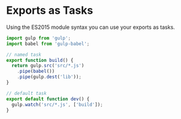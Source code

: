 # Exports as Tasks

Using the ES2015 module syntax you can use your exports as tasks.

```js
import gulp from 'gulp';
import babel from 'gulp-babel';

// named task
export function build() {
  return gulp.src('src/*.js')
    .pipe(babel())
    .pipe(gulp.dest('lib'));
}

// default task
export default function dev() {
  gulp.watch('src/*.js', ['build']);
}
```

